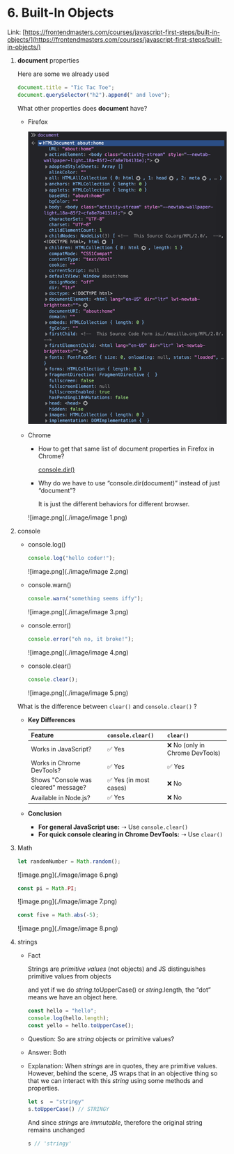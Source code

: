 # 6. Built-In Objects

Link: [https://frontendmasters.com/courses/javascript-first-steps/built-in-objects/](https://frontendmasters.com/courses/javascript-first-steps/built-in-objects/)

1. **document** properties
    
    Here are some  we already used
    
    ```jsx
    document.title = "Tic Tac Toe";
    document.querySelector("h2").append(" and love");
    ```
    
    What other properties does **document** have?
    
    - Firefox
        
        ![image.png](./image/image.png)
        
    - Chrome
        - How to get that same list of document properties in Firefox in Chrome?
            
            [console.dir()](https://developer.mozilla.org/en-US/docs/Web/API/console/dir_static)
            
        - Why do we have to use “console.dir(document)” instead of just “document”?
            
            It is just the different behaviors for different browser.
            
        
        ![image.png](./image/image 1.png)
        
2. console
    - console.log()
        
        ```jsx
        console.log("hello coder!");
        ```
        
        ![image.png](./image/image 2.png)
        
    - console.warn()
        
        ```jsx
        console.warn("something seems iffy");
        ```
        
        ![image.png](./image/image 3.png)
        
    - console.error()
        
        ```jsx
        console.error("oh no, it broke!");
        ```
        
        ![image.png](./image/image 4.png)
        
    - console.clear()
        
        ```jsx
        console.clear();
        ```
        
        ![image.png](./image/image 5.png)
        
    
    What is the difference between `clear()` and `console.clear()` ?
    
    - **Key Differences**
        
        
        | Feature | `console.clear()` | `clear()` |
        | --- | --- | --- |
        | Works in JavaScript? | ✅ Yes | ❌ No (only in Chrome DevTools) |
        | Works in Chrome DevTools? | ✅ Yes | ✅ Yes |
        | Shows "Console was cleared" message? | ✅ Yes (in most cases) | ❌ No |
        | Available in Node.js? | ✅ Yes | ❌ No |
    - **Conclusion**
        - **For general JavaScript use:** ➝ Use `console.clear()`
        - **For quick console clearing in Chrome DevTools:** ➝ Use `clear()`
3. Math
    
    ```jsx
    let randomNumber = Math.random();
    ```
    
    ![image.png](./image/image 6.png)
    
    ```jsx
    const pi = Math.PI;
    ```
    
    ![image.png](./image/image 7.png)
    
    ```jsx
    const five = Math.abs(-5);
    ```
    
    ![image.png](./image/image 8.png)
    
4. strings
    - Fact
        
        Strings are *primitive values* (not objects) and JS distinguishes primitive values from objects
        
        and yet if we do *string*.toUpperCase() or *string*.length, the “dot” means we have an object here.
        
        ```jsx
        const hello = "hello";
        console.log(hello.length);
        const yello = hello.toUpperCase();
        ```
        
    - Question: So are *string* objects or primitive values?
    - Answer: Both
    - Explanation: When *strings* are in quotes, they are primitive values. However, behind the scene, JS wraps that in an objective thing so that we can interact with this *string* using some methods and properties.
        
        ```jsx
        let s  = "stringy"
        s.toUpperCase() // STRINGY
        ```
        
        And since *strings* are *immutable*, therefore the original string remains unchanged
        
        ```jsx
        s // 'stringy'
        ```